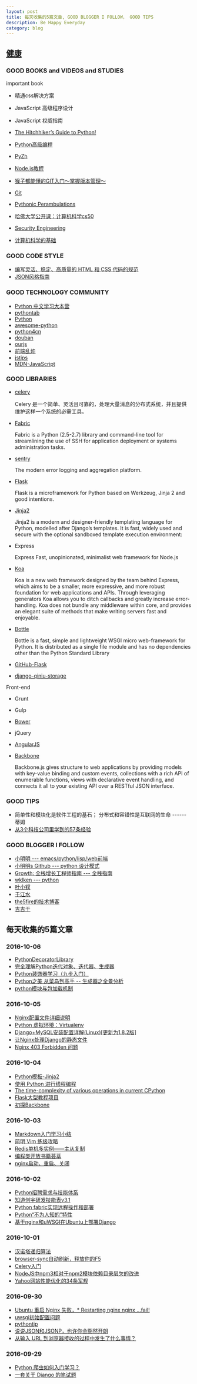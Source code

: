 ```yaml
---
layout: post
title: 每天收集的5篇文章, GOOD BLOGGER I FOLLOW， GOOD TIPS
description: Be Happy Everyday
category: blog
---
```


## [健康](http://blog.csdn.net/matthewei6/article/details/50635939)

### GOOD BOOKS and VIDEOS and STUDIES

important book 

- 精通css解决方案
- JavaScript 高级程序设计
- JavaScript 权威指南

- [The Hitchhiker’s Guide to Python!](http://docs.python-guide.org/en/latest/)
- [Python高级编程](http://dongweiming.github.io/Expert-Python/#1)
- [PyZh](http://pyzh.readthedocs.io/en/latest/)
- [Node.js教程](http://www.nodebeginner.org/index-zh-cn.html)
- [猴子都能懂的GIT入门〜掌握版本管理〜](http://backlogtool.com/git-guide/cn/intro/intro1_1.html)
- [Git](https://www.atlassian.com/git/tutorials/comparing-workflows)
- [Pythonic Perambulations](https://jakevdp.github.io/archives.html)

- [哈佛大学公开课：计算机科学cs50](http://open.163.com/movie/2010/3/9/K/M6U6LS8CV_M6U6NDE9K.html)
- [Security Engineering](http://www.cl.cam.ac.uk/~rja14/book.html)
- [计算机科学的基础](http://www.ituring.com.cn/book/1019)

### GOOD CODE STYLE

- [编写灵活、稳定、高质量的 HTML 和 CSS 代码的规范](http://codeguide.bootcss.com/)
- [JSON风格指南](https://github.com/darcyliu/google-styleguide/blob/master/JSONStyleGuide.md)

### GOOD TECHNOLOGY COMMUNITY

- [Python 中文学习大本营](http://www.pythondoc.com/)
- [pythontab](http://www.pythontab.com/)
- [Python](https://www.python.org/)
- [awesome-python](http://awesome-python.com/)
- [python4cn](http://simple-is-better.com/)
- [douban](https://github.com/douban)
- [ourjs](http://ourjs.com/)
- [前端乱炖](http://www.html-js.com/)
- [jstips](http://www.jstips.co/zh_CN/)
- [MDN-JavaScript](https://developer.mozilla.org/zh-CN/docs/Web/JavaScript)

### GOOD LIBRARIES

- [celery](http://docs.jinkan.org/docs/celery/)

    Celery 是一个简单、灵活且可靠的，处理大量消息的分布式系统，并且提供维护这样一个系统的必需工具。

- [Fabric](http://www.fabfile.org/)

    Fabric is a Python (2.5-2.7) library and command-line tool for streamlining the use of SSH for application deployment or systems administration tasks.

- [sentry](https://docs.sentry.io/)

    The modern error logging and aggregation platform.

- [Flask](http://flask.pocoo.org/)
  
    Flask is a microframework for Python based on Werkzeug, Jinja 2 and good intentions.
    
- [Jinja2](http://jinja.pocoo.org/docs/dev/)

    Jinja2 is a modern and designer-friendly templating language for Python, modelled after Django’s templates. It is fast, widely used and secure with the optional sandboxed template execution environment:    

- Express

    Express Fast, unopinionated, minimalist web framework for Node.js
    
- [Koa](http://koajs.com/)

    Koa is a new web framework designed by the team behind Express, which aims to be a smaller, more expressive, and more robust foundation for web applications and APIs. Through leveraging generators Koa allows you to ditch callbacks and greatly increase error-handling. Koa does not bundle any middleware within core, and provides an elegant suite of methods that make writing servers fast and enjoyable. 

- [Bottle](http://www.bottlepy.org)

    Bottle is a fast, simple and lightweight WSGI micro web-framework for Python. It is distributed as a single file module and has no dependencies other than the Python Standard Library

- [GitHub-Flask](http://github-flask.readthedocs.io/en/latest/)

- [django-qiniu-storage](https://github.com/glasslion/django-qiniu-storage/blob/master/docs/index.md)

Front-end

- Grunt
- Gulp
- [Bower](https://bower.io/)
- jQuery
- [AngularJS](http://angularjs.cn/)
- [Backbone](http://backbonejs.org/)

    Backbone.js gives structure to web applications by providing models with key-value binding and custom events, collections with a rich API of enumerable functions, views with declarative event handling, and connects it all to your existing API over a RESTful JSON interface.


### GOOD TIPS

- 简单性和模块化是软件工程的基石； 分布式和容错性是互联网的生命 ------ 蒂姆
- [从3个科技公司里学到的57条经验](www.finalshares.com/read-7004?g-252)

### GOOD BLOGGER I FOLLOW

- [小明明 --- emacs/python/lisp/web前端](http://www.dongwm.com/)
- [小明明s Github --- python 设计模式](http://dongweiming.github.io/)
- [Growth: 全栈增长工程师指南 --- 全栈指南](http://growth.phodal.com/)
- [wklken --- python](http://www.wklken.me/)
- [叶小钗](http://www.cnblogs.com/yexiaochai/)
- [于江水](http://yujiangshui.com/)
- [the5fire的技术博客](https://www.the5fire.com/)
- [吉吉于](http://lazynight.me/blog/)

## 每天收集的5篇文章

### 2016-10-06

- [PythonDecoratorLibrary](https://wiki.python.org/moin/PythonDecoratorLibrary)
- [完全理解Python迭代对象、迭代器、生成器](http://foofish.net/blog/109/iterators-vs-generators)
- [Python装饰器学习（九步入门）](http://www.cnblogs.com/rhcad/archive/2011/12/21/2295507.html)
- [Python之美 从菜鸟到高手 -- 生成器之全景分析](http://blog.csdn.net/yueguanghaidao/article/details/10201327)
- [python模块与包加载机制](http://www.tuicool.com/articles/aYJ73e)

### 2016-10-05

- [Nginx配置文件详细说明](http://www.cnblogs.com/xiaogangqq123/archive/2011/03/02/1969006.html)
- [Python 虚拟环境：Virtualenv](http://liuzhijun.iteye.com/blog/1872241)
- [Django+MySQL安装配置详解(Linux)[更新为1.8.2版]](http://dmyz.org/archives/110)
- [让Nginx处理Django的静态文件](https://my.oschina.net/u/993130/blog/214841)
- [Nginx 403 Forbidden 问题](http://www.zhixing123.cn/ubuntu/40835.html)

### 2016-10-04

- [Python模板-Jinja2](http://www.wklken.me/posts/2013/12/21/python-template-jinja2.html)
- [使用 Python 进行线程编程](http://www.ibm.com/developerworks/cn/aix/library/au-threadingpython/)
- [The time-complexity of various operations in current CPython](https://wiki.python.org/moin/TimeComplexity)
- [Flask大型教程项目](http://www.pythondoc.com/flask-mega-tutorial/index.html)
- [初探Backbone](http://www.cnblogs.com/yexiaochai/p/3219402.html)

### 2016-10-03

- [Markdown入门学习小结](http://www.jianshu.com/p/21d355525bdf)
- [简明 Vim 练级攻略](http://coolshell.cn/articles/5426.html)
- [Redis单机多实例——主从复制](https://my.oschina.net/xinxingegeya/blog/389521)
- [编程类开放书籍荟萃](https://linuxstory.org/free-chinese-programming-books/)
- [nginx启动、重启、关闭](http://www.cnblogs.com/jianxie/p/3990377.html)

### 2016-10-02

- [Python招聘需求与技能体系](http://www.wklken.me/posts/2013/12/21/python-jd.html)
- [知道创宇研发技能表v3.1](http://blog.knownsec.com/Knownsec_RD_Checklist/index.html)
- [Python fabric实现远程操作和部署](http://wklken.me/posts/2013/03/25/python-tool-fabric.html)
- [Python“不为人知的”特性](http://foofish.net/blog/25/python-tricks-tips)
- [基于nginx和uWSGI在Ubuntu上部署Django](http://www.jianshu.com/p/e6ff4a28ab5a)

### 2016-10-01

- [汉诺塔递归算法](http://blog.csdn.net/qiao000_000/article/details/4816137)
- [browser-sync自动刷新，释放你的F5](http://caibaojian.com/browser-sync.html)
- [Celery入门](http://windrocblog.sinaapp.com/?p=1585)
- [NodeJS中npm3相对于npm2模块依赖目录层欠的改进](http://ourjs.com/detail/57a44d0288feaf2d031d25b3)
- [Yahoo网站性能优化的34条军规](http://blog.csdn.net/camel20/article/details/7283893)

### 2016-09-30

- [Ubuntu 重启 Nginx 失败，* Restarting nginx nginx ...fail!](http://www.bkjia.com/Linux/1030757.html)
- [uwsgi初始配置问题](https://segmentfault.com/q/1010000002523354/a-1020000002526934)
- [pythontip](http://www.pythontip.com/)
- [说说JSON和JSONP，也许你会豁然开朗](http://kb.cnblogs.com/page/139725/)
- [从输入 URL 到浏览器接收的过程中发生了什么事情？](https://segmentfault.com/a/1190000000697254)

### 2016-09-29

- [Python 爬虫如何入门学习？](http://www.zhihujingxuan.com/18255.html)
- [一套关于 Django 的笔试题](http://www.tuicool.com/articles/yEbmQz)

